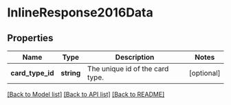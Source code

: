 # InlineResponse2016Data

## Properties
Name | Type | Description | Notes
------------ | ------------- | ------------- | -------------
**card_type_id** | **string** | The unique id of the card type. | [optional] 

[[Back to Model list]](../../README.md#documentation-for-models) [[Back to API list]](../../README.md#documentation-for-api-endpoints) [[Back to README]](../../README.md)

